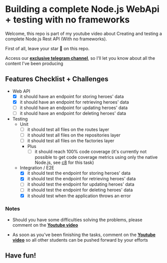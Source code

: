 # Building a complete Node.js WebApi + testing with no frameworks

Welcome, this repo is part of my youtube video about Creating and 
testing a complete Node.js Rest API (With no frameworks).

First of all, leave your star 🌟 on this repo.

Access our [**exclusive telegram channel**](https://bit.ly/ErickWendelContentHub),
so I'll let you know about all the content I've been producing

## Features Checklist + Challenges

- Web API
    - [X] it should have an endpoint for storing heroes' data
    - [X] it should have an endpoint for retrieving heroes' data
    - [ ] it should have an endpoint for updating heroes' data
    - [ ] it should have an endpoint for deleting heroes' data

- Testing
    - Unit
        - [ ] it should test all files on the routes layer
        - [ ] it should test all files on the repositories layer
        - [ ] it should test all files on the factories layer
        - Plus
            - [ ] it should reach 100% code coverage (it's currently not possible to get code coverage metrics using only the native Node.js, see [c8](https://www.npmjs.com/package/c8) for this task)

    - Integration / E2E
        - [X] it should test the endpoint for storing heroes' data
        - [X] it should test the endpoint for retrieving heroes' data
        - [ ] it should test the endpoint for updating heroes' data
        - [ ] it should test the endpoint for deleting heroes' data
        - [X] it should test when the application throws an error

### Notes
- Should you have some difficulties solving the problems,
please comment on the [**Youtube video**](https://youtu.be/xR4D2bp8_S0)

- As soon as you've been finishing the tasks,
comment on the  [**Youtube video**](https://youtu.be/xR4D2bp8_S0) so all other students can be pushed forward by your efforts

## Have fun!